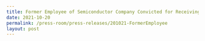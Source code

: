 ```yaml
---
title: Former Employee of Semiconductor Company Convicted for Receiving Bribes
date: 2021-10-20
permalink: /press-room/press-releases/201021-FormerEmployee
layout: post
---
```

